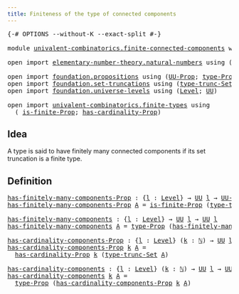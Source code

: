 ```yaml
---
title: Finiteness of the type of connected components
---
```


<pre class="Agda"><a id="72" class="Symbol">{-#</a> <a id="76" class="Keyword">OPTIONS</a> <a id="84" class="Pragma">--without-K</a> <a id="96" class="Pragma">--exact-split</a> <a id="110" class="Symbol">#-}</a>

<a id="115" class="Keyword">module</a> <a id="122" href="univalent-combinatorics.finite-connected-components.html" class="Module">univalent-combinatorics.finite-connected-components</a> <a id="174" class="Keyword">where</a>

<a id="181" class="Keyword">open</a> <a id="186" class="Keyword">import</a> <a id="193" href="elementary-number-theory.natural-numbers.html" class="Module">elementary-number-theory.natural-numbers</a> <a id="234" class="Keyword">using</a> <a id="240" class="Symbol">(</a><a id="241" href="elementary-number-theory.natural-numbers.html#1530" class="Datatype">ℕ</a><a id="242" class="Symbol">)</a>

<a id="245" class="Keyword">open</a> <a id="250" class="Keyword">import</a> <a id="257" href="foundation.propositions.html" class="Module">foundation.propositions</a> <a id="281" class="Keyword">using</a> <a id="287" class="Symbol">(</a><a id="288" href="foundation-core.propositions.html#1393" class="Function">UU-Prop</a><a id="295" class="Symbol">;</a> <a id="297" href="foundation-core.propositions.html#1495" class="Function">type-Prop</a><a id="306" class="Symbol">)</a>
<a id="308" class="Keyword">open</a> <a id="313" class="Keyword">import</a> <a id="320" href="foundation.set-truncations.html" class="Module">foundation.set-truncations</a> <a id="347" class="Keyword">using</a> <a id="353" class="Symbol">(</a><a id="354" href="foundation.set-truncations.html#3998" class="Function">type-trunc-Set</a><a id="368" class="Symbol">)</a>
<a id="370" class="Keyword">open</a> <a id="375" class="Keyword">import</a> <a id="382" href="foundation.universe-levels.html" class="Module">foundation.universe-levels</a> <a id="409" class="Keyword">using</a> <a id="415" class="Symbol">(</a><a id="416" href="Agda.Primitive.html#597" class="Postulate">Level</a><a id="421" class="Symbol">;</a> <a id="423" href="foundation-core.universe-levels.html#235" class="Primitive">UU</a><a id="425" class="Symbol">)</a>

<a id="428" class="Keyword">open</a> <a id="433" class="Keyword">import</a> <a id="440" href="univalent-combinatorics.finite-types.html" class="Module">univalent-combinatorics.finite-types</a> <a id="477" class="Keyword">using</a>
  <a id="485" class="Symbol">(</a> <a id="487" href="univalent-combinatorics.finite-types.html#4043" class="Function">is-finite-Prop</a><a id="501" class="Symbol">;</a> <a id="503" href="univalent-combinatorics.finite-types.html#5094" class="Function">has-cardinality-Prop</a><a id="523" class="Symbol">)</a>
</pre>
## Idea

A type is said to have finitely many connected components if its set truncation is a finite type.

## Definition

<pre class="Agda"><a id="has-finitely-many-components-Prop"></a><a id="661" href="univalent-combinatorics.finite-connected-components.html#661" class="Function">has-finitely-many-components-Prop</a> <a id="695" class="Symbol">:</a> <a id="697" class="Symbol">{</a><a id="698" href="univalent-combinatorics.finite-connected-components.html#698" class="Bound">l</a> <a id="700" class="Symbol">:</a> <a id="702" href="Agda.Primitive.html#597" class="Postulate">Level</a><a id="707" class="Symbol">}</a> <a id="709" class="Symbol">→</a> <a id="711" href="foundation-core.universe-levels.html#235" class="Primitive">UU</a> <a id="714" href="univalent-combinatorics.finite-connected-components.html#698" class="Bound">l</a> <a id="716" class="Symbol">→</a> <a id="718" href="foundation-core.propositions.html#1393" class="Function">UU-Prop</a> <a id="726" href="univalent-combinatorics.finite-connected-components.html#698" class="Bound">l</a>
<a id="728" href="univalent-combinatorics.finite-connected-components.html#661" class="Function">has-finitely-many-components-Prop</a> <a id="762" href="univalent-combinatorics.finite-connected-components.html#762" class="Bound">A</a> <a id="764" class="Symbol">=</a> <a id="766" href="univalent-combinatorics.finite-types.html#4043" class="Function">is-finite-Prop</a> <a id="781" class="Symbol">(</a><a id="782" href="foundation.set-truncations.html#3998" class="Function">type-trunc-Set</a> <a id="797" href="univalent-combinatorics.finite-connected-components.html#762" class="Bound">A</a><a id="798" class="Symbol">)</a>

<a id="has-finitely-many-components"></a><a id="801" href="univalent-combinatorics.finite-connected-components.html#801" class="Function">has-finitely-many-components</a> <a id="830" class="Symbol">:</a> <a id="832" class="Symbol">{</a><a id="833" href="univalent-combinatorics.finite-connected-components.html#833" class="Bound">l</a> <a id="835" class="Symbol">:</a> <a id="837" href="Agda.Primitive.html#597" class="Postulate">Level</a><a id="842" class="Symbol">}</a> <a id="844" class="Symbol">→</a> <a id="846" href="foundation-core.universe-levels.html#235" class="Primitive">UU</a> <a id="849" href="univalent-combinatorics.finite-connected-components.html#833" class="Bound">l</a> <a id="851" class="Symbol">→</a> <a id="853" href="foundation-core.universe-levels.html#235" class="Primitive">UU</a> <a id="856" href="univalent-combinatorics.finite-connected-components.html#833" class="Bound">l</a>
<a id="858" href="univalent-combinatorics.finite-connected-components.html#801" class="Function">has-finitely-many-components</a> <a id="887" href="univalent-combinatorics.finite-connected-components.html#887" class="Bound">A</a> <a id="889" class="Symbol">=</a> <a id="891" href="foundation-core.propositions.html#1495" class="Function">type-Prop</a> <a id="901" class="Symbol">(</a><a id="902" href="univalent-combinatorics.finite-connected-components.html#661" class="Function">has-finitely-many-components-Prop</a> <a id="936" href="univalent-combinatorics.finite-connected-components.html#887" class="Bound">A</a><a id="937" class="Symbol">)</a>

<a id="has-cardinality-components-Prop"></a><a id="940" href="univalent-combinatorics.finite-connected-components.html#940" class="Function">has-cardinality-components-Prop</a> <a id="972" class="Symbol">:</a> <a id="974" class="Symbol">{</a><a id="975" href="univalent-combinatorics.finite-connected-components.html#975" class="Bound">l</a> <a id="977" class="Symbol">:</a> <a id="979" href="Agda.Primitive.html#597" class="Postulate">Level</a><a id="984" class="Symbol">}</a> <a id="986" class="Symbol">(</a><a id="987" href="univalent-combinatorics.finite-connected-components.html#987" class="Bound">k</a> <a id="989" class="Symbol">:</a> <a id="991" href="elementary-number-theory.natural-numbers.html#1530" class="Datatype">ℕ</a><a id="992" class="Symbol">)</a> <a id="994" class="Symbol">→</a> <a id="996" href="foundation-core.universe-levels.html#235" class="Primitive">UU</a> <a id="999" href="univalent-combinatorics.finite-connected-components.html#975" class="Bound">l</a> <a id="1001" class="Symbol">→</a> <a id="1003" href="foundation-core.propositions.html#1393" class="Function">UU-Prop</a> <a id="1011" href="univalent-combinatorics.finite-connected-components.html#975" class="Bound">l</a>
<a id="1013" href="univalent-combinatorics.finite-connected-components.html#940" class="Function">has-cardinality-components-Prop</a> <a id="1045" href="univalent-combinatorics.finite-connected-components.html#1045" class="Bound">k</a> <a id="1047" href="univalent-combinatorics.finite-connected-components.html#1047" class="Bound">A</a> <a id="1049" class="Symbol">=</a>
  <a id="1053" href="univalent-combinatorics.finite-types.html#5094" class="Function">has-cardinality-Prop</a> <a id="1074" href="univalent-combinatorics.finite-connected-components.html#1045" class="Bound">k</a> <a id="1076" class="Symbol">(</a><a id="1077" href="foundation.set-truncations.html#3998" class="Function">type-trunc-Set</a> <a id="1092" href="univalent-combinatorics.finite-connected-components.html#1047" class="Bound">A</a><a id="1093" class="Symbol">)</a>

<a id="has-cardinality-components"></a><a id="1096" href="univalent-combinatorics.finite-connected-components.html#1096" class="Function">has-cardinality-components</a> <a id="1123" class="Symbol">:</a> <a id="1125" class="Symbol">{</a><a id="1126" href="univalent-combinatorics.finite-connected-components.html#1126" class="Bound">l</a> <a id="1128" class="Symbol">:</a> <a id="1130" href="Agda.Primitive.html#597" class="Postulate">Level</a><a id="1135" class="Symbol">}</a> <a id="1137" class="Symbol">(</a><a id="1138" href="univalent-combinatorics.finite-connected-components.html#1138" class="Bound">k</a> <a id="1140" class="Symbol">:</a> <a id="1142" href="elementary-number-theory.natural-numbers.html#1530" class="Datatype">ℕ</a><a id="1143" class="Symbol">)</a> <a id="1145" class="Symbol">→</a> <a id="1147" href="foundation-core.universe-levels.html#235" class="Primitive">UU</a> <a id="1150" href="univalent-combinatorics.finite-connected-components.html#1126" class="Bound">l</a> <a id="1152" class="Symbol">→</a> <a id="1154" href="foundation-core.universe-levels.html#235" class="Primitive">UU</a> <a id="1157" href="univalent-combinatorics.finite-connected-components.html#1126" class="Bound">l</a>
<a id="1159" href="univalent-combinatorics.finite-connected-components.html#1096" class="Function">has-cardinality-components</a> <a id="1186" href="univalent-combinatorics.finite-connected-components.html#1186" class="Bound">k</a> <a id="1188" href="univalent-combinatorics.finite-connected-components.html#1188" class="Bound">A</a> <a id="1190" class="Symbol">=</a>
  <a id="1194" href="foundation-core.propositions.html#1495" class="Function">type-Prop</a> <a id="1204" class="Symbol">(</a><a id="1205" href="univalent-combinatorics.finite-connected-components.html#940" class="Function">has-cardinality-components-Prop</a> <a id="1237" href="univalent-combinatorics.finite-connected-components.html#1186" class="Bound">k</a> <a id="1239" href="univalent-combinatorics.finite-connected-components.html#1188" class="Bound">A</a><a id="1240" class="Symbol">)</a>
</pre>